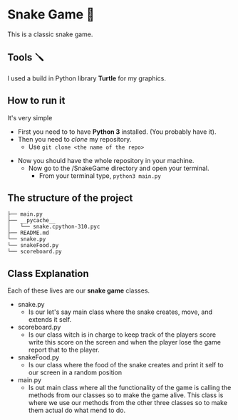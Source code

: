 # Snake Game 🐍

This is a classic snake game.

## Tools 🪛

I used a build in Python library **Turtle** for my graphics.

## How to run it

It's very simple

- First you need to to have **Python 3** installed. (You probably have it).
- Then you need to _clone_ my repository.
  - Use `git clone <the name of the repo>`

* Now you should have the whole repository in your machine.
  - Now go to the /SnakeGame directory and open your terminal.
    - From your terminal type, `python3 main.py`

## The structure of the project

    ├── main.py
    ├── __pycache__
    │   └── snake.cpython-310.pyc
    ├── README.md
    └── snake.py
    └── snakeFood.py
    └── scoreboard.py

## Class Explanation

Each of these lives are our **snake game** classes.

- snake.py
  - Is our let's say main class where the snake creates, move, and extends it self.
- scoreboard.py
  - Is our class witch is in charge to keep track of the players score write this score on the screen and when the player lose the game report that to the player.
- snakeFood.py
  - Is our class where the food of the snake creates and print it self to our screen in a random position
- main.py
  - Is out main class where all the functionality of the game is calling the methods from our classes so to make the game alive. This class is where we use our methods from the other three classes so to make them actual do what mend to do.
